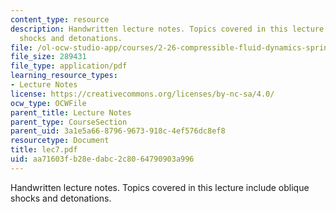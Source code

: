 ```yaml
---
content_type: resource
description: Handwritten lecture notes. Topics covered in this lecture include oblique
  shocks and detonations.
file: /ol-ocw-studio-app/courses/2-26-compressible-fluid-dynamics-spring-2004/aa71603fb28edabc2c8064790903a996_lec7.pdf
file_size: 289431
file_type: application/pdf
learning_resource_types:
- Lecture Notes
license: https://creativecommons.org/licenses/by-nc-sa/4.0/
ocw_type: OCWFile
parent_title: Lecture Notes
parent_type: CourseSection
parent_uid: 3a1e5a66-8796-9673-918c-4ef576dc8ef8
resourcetype: Document
title: lec7.pdf
uid: aa71603f-b28e-dabc-2c80-64790903a996
---
```

Handwritten lecture notes. Topics covered in this lecture include oblique shocks and detonations.